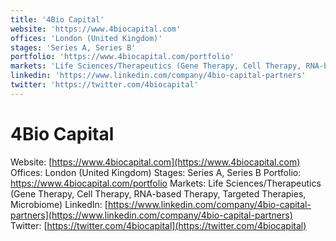 ```yaml
---
title: '4Bio Capital'
website: 'https://www.4biocapital.com'
offices: 'London (United Kingdom)'
stages: 'Series A, Series B'
portfolio: 'https://www.4biocapital.com/portfolio'
markets: 'Life Sciences/Therapeutics (Gene Therapy, Cell Therapy, RNA-based Therapy, Targeted Therapies, Microbiome)'
linkedin: 'https://www.linkedin.com/company/4bio-capital-partners'
twitter: 'https://twitter.com/4biocapital'
---
```


# 4Bio Capital
Website: [https://www.4biocapital.com](https://www.4biocapital.com)
Offices: London (United Kingdom)
Stages: Series A, Series B
Portfolio: https://www.4biocapital.com/portfolio
Markets: Life Sciences/Therapeutics (Gene Therapy, Cell Therapy, RNA-based Therapy, Targeted Therapies, Microbiome)
LinkedIn: [https://www.linkedin.com/company/4bio-capital-partners](https://www.linkedin.com/company/4bio-capital-partners)
Twitter: [https://twitter.com/4biocapital](https://twitter.com/4biocapital)
